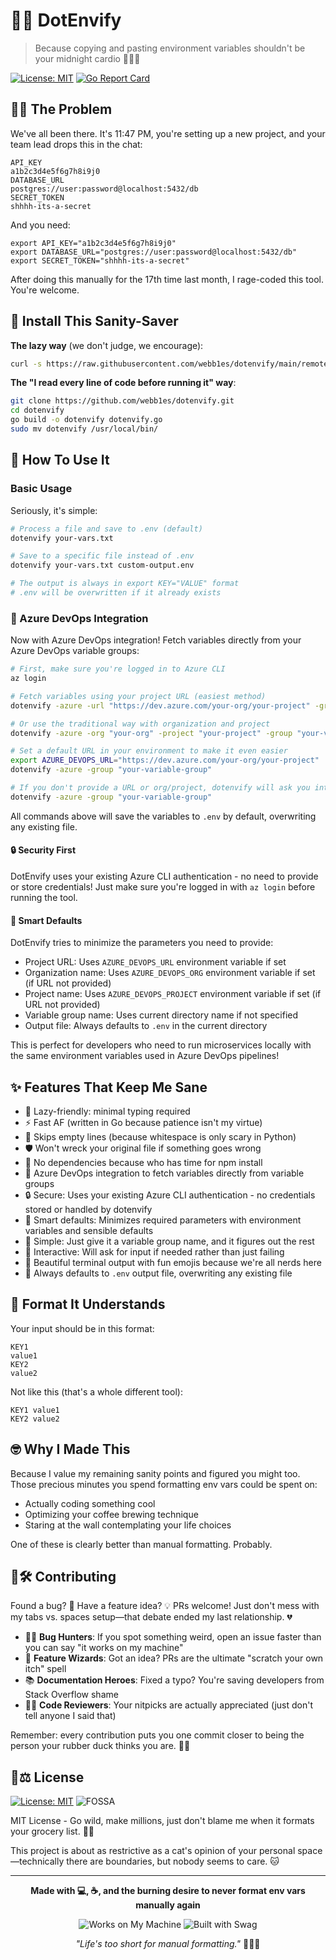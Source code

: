 # 🧙‍♂️ DotEnvify

> Because copying and pasting environment variables shouldn't be your midnight cardio 🏃‍♂️💨

[![License: MIT](https://img.shields.io/badge/License-MIT-yellow.svg)](https://opensource.org/licenses/MIT)
[![Go Report Card](https://goreportcard.com/badge/github.com/webb1es/dotenvify)](https://goreportcard.com/report/github.com/webb1es/dotenvify)

## 🤦‍♂️ The Problem

We've all been there. It's 11:47 PM, you're setting up a new project, and your team lead drops this in the chat:

```
API_KEY
a1b2c3d4e5f6g7h8i9j0
DATABASE_URL
postgres://user:password@localhost:5432/db
SECRET_TOKEN
shhhh-its-a-secret
```

And you need:

```
export API_KEY="a1b2c3d4e5f6g7h8i9j0"
export DATABASE_URL="postgres://user:password@localhost:5432/db"
export SECRET_TOKEN="shhhh-its-a-secret"
```

After doing this manually for the 17th time last month, I rage-coded this tool. You're welcome.

## 🚀 Install This Sanity-Saver

**The lazy way** (we don't judge, we encourage):
```bash
curl -s https://raw.githubusercontent.com/webb1es/dotenvify/main/remote-install.sh | bash
```

**The "I read every line of code before running it" way**:
```bash
git clone https://github.com/webb1es/dotenvify.git
cd dotenvify
go build -o dotenvify dotenvify.go
sudo mv dotenvify /usr/local/bin/
```

## 🔮 How To Use It

### Basic Usage

Seriously, it's simple:

```bash
# Process a file and save to .env (default)
dotenvify your-vars.txt

# Save to a specific file instead of .env
dotenvify your-vars.txt custom-output.env

# The output is always in export KEY="VALUE" format
# .env will be overwritten if it already exists
```

### 🚀 Azure DevOps Integration

Now with Azure DevOps integration! Fetch variables directly from your Azure DevOps variable groups:

```bash
# First, make sure you're logged in to Azure CLI
az login

# Fetch variables using your project URL (easiest method)
dotenvify -azure -url "https://dev.azure.com/your-org/your-project" -group "your-variable-group"

# Or use the traditional way with organization and project
dotenvify -azure -org "your-org" -project "your-project" -group "your-variable-group"

# Set a default URL in your environment to make it even easier
export AZURE_DEVOPS_URL="https://dev.azure.com/your-org/your-project"
dotenvify -azure -group "your-variable-group"

# If you don't provide a URL or org/project, dotenvify will ask you interactively
dotenvify -azure -group "your-variable-group"
```

All commands above will save the variables to `.env` by default, overwriting any existing file.

#### 🔒 Security First

DotEnvify uses your existing Azure CLI authentication - no need to provide or store credentials! Just make sure you're logged in with `az login` before running the tool.

#### 🧠 Smart Defaults

DotEnvify tries to minimize the parameters you need to provide:

- Project URL: Uses `AZURE_DEVOPS_URL` environment variable if set
- Organization name: Uses `AZURE_DEVOPS_ORG` environment variable if set (if URL not provided)
- Project name: Uses `AZURE_DEVOPS_PROJECT` environment variable if set (if URL not provided)
- Variable group name: Uses current directory name if not specified
- Output file: Always defaults to `.env` in the current directory

This is perfect for developers who need to run microservices locally with the same environment variables used in Azure DevOps pipelines!

## ✨ Features That Keep Me Sane

- 🦥 Lazy-friendly: minimal typing required
- ⚡ Fast AF (written in Go because patience isn't my virtue)
- 🧹 Skips empty lines (because whitespace is only scary in Python)
- 🛡️ Won't wreck your original file if something goes wrong
- 👻 No dependencies because who has time for npm install
- 🔄 Azure DevOps integration to fetch variables directly from variable groups
- 🔒 Secure: Uses your existing Azure CLI authentication - no credentials stored or handled by dotenvify
- 🧠 Smart defaults: Minimizes required parameters with environment variables and sensible defaults
- 🎯 Simple: Just give it a variable group name, and it figures out the rest
- 💬 Interactive: Will ask for input if needed rather than just failing
- 🎨 Beautiful terminal output with fun emojis because we're all nerds here
- 📝 Always defaults to `.env` output file, overwriting any existing file

## 📝 Format It Understands

Your input should be in this format:
```
KEY1
value1
KEY2
value2
```

Not like this (that's a whole different tool):
```
KEY1 value1
KEY2 value2
```

## 🤓 Why I Made This

Because I value my remaining sanity points and figured you might too. Those precious minutes you spend formatting env vars could be spent on:
- Actually coding something cool
- Optimizing your coffee brewing technique
- Staring at the wall contemplating your life choices

One of these is clearly better than manual formatting. Probably.

## 🔧🛠️ Contributing

Found a bug? 🐛 Have a feature idea? 💡 PRs welcome! Just don't mess with my tabs vs. spaces setup—that debate ended my last relationship. 💔

- 🕵️‍♂️ **Bug Hunters**: If you spot something weird, open an issue faster than you can say "it works on my machine"
- 🧪 **Feature Wizards**: Got an idea? PRs are the ultimate "scratch your own itch" spell
- 📚 **Documentation Heroes**: Fixed a typo? You're saving developers from Stack Overflow shame
- 🧙‍♀️ **Code Reviewers**: Your nitpicks are actually appreciated (just don't tell anyone I said that)

Remember: every contribution puts you one commit closer to being the person your rubber duck thinks you are. 🦆✨

## 📄⚖️ License

[![License: MIT](https://img.shields.io/badge/License-MIT-yellow.svg)](https://opensource.org/licenses/MIT)
![FOSSA](https://img.shields.io/badge/FOSSA-Approved-success)

MIT License - Go wild, make millions, just don't blame me when it formats your grocery list. 🛒📝

This project is about as restrictive as a cat's opinion of your personal space—technically there are boundaries, but nobody seems to care. 🐱

---

<div align="center">

**Made with 💻, ☕, and the burning desire to never format env vars manually again**

![Works on My Machine](https://forthebadge.com/images/badges/works-on-my-machine.svg)
![Built with Swag](https://forthebadge.com/images/badges/built-with-swag.svg)

*"Life's too short for manual formatting."* 🧙‍♂️✨

</div>
